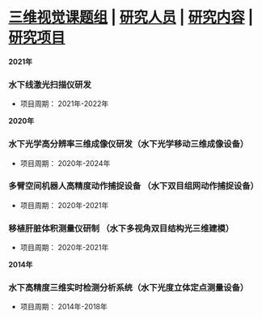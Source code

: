 # <a href="/index.html">三维视觉课题组</a> | <a href="/people.html">研究人员</a> | <a href="/research.html">研究内容</a> | <a href="/project.html">研究项目</a>

**2021年** 
### 水下线激光扫描仪研发
* 项目周期： 2021年-2022年

**2020年**
### 水下光学高分辨率三维成像仪研发（水下光学移动三维成像设备）
* 项目周期： 2020年-2024年

### 多臂空间机器人高精度动作捕捉设备 （水下双目组网动作捕捉设备）
* 项目周期： 2020年-2021年
 
### 移植肝脏体积测量仪研制 （水下多视角双目结构光三维建模）
* 项目周期： 2020年-2021年

**2014年**
### 水下高精度三维实时检测分析系统（水下光度立体定点测量设备） 
* 项目周期： 2014年-2018年



